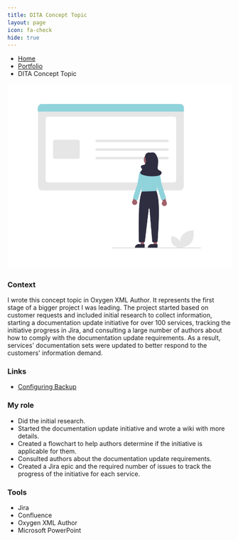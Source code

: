 ```yaml
---
title: DITA Concept Topic
layout: page
icon: fa-check
hide: true
---
```


<ul class="breadcrumb">
  <li><a href="./#" class="icon fa-home">  Home</a></li>
  <li><a href="./#portfolio" class="icon fa-briefcase">  Portfolio</a></li>
  <li>DITA Concept Topic</li>
</ul>

![Concept Topic Illustration](assets/images/undraw_Online_information_re_erks.png)

### Context
I wrote this concept topic in Oxygen XML Author. It represents the first stage of a bigger project I was leading. The project started based on customer requests and included initial research to collect information, starting a documentation update initiative for over 100 services, tracking the initiative progress in Jira, and consulting a large number of authors about how to comply with the documentation update requirements. As a result, services' documentation sets were updated to better respond to the customers' information demand. 

### Links

- [Configuring Backup](https://help.sap.com/docs/BTP/df50977d8bfa4c9a8a063ddb37113c43/7821fcf6f0cc487799fb6b75e8d0e0f7.html?version=Cloud)

### My role

- Did the initial research.
- Started the documentation update initiative and wrote a wiki with more details.
- Created a flowchart to help authors determine if the initiative is applicable for them.
- Consulted authors about the documentation update requirements.
- Created a Jira epic and the required number of issues to track the progress of the initiative for each service.

### Tools

- Jira
- Confluence
- Oxygen XML Author
- Microsoft PowerPoint